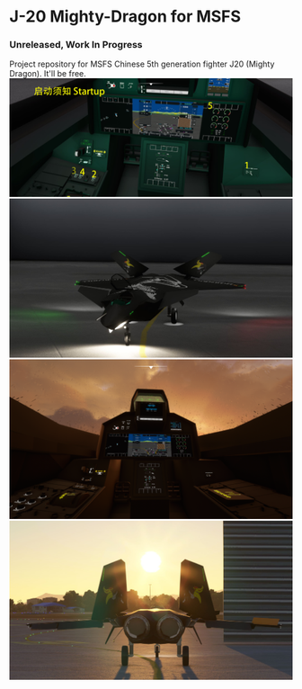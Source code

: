 # J-20 Mighty-Dragon for MSFS
### Unreleased, Work In Progress
Project repository for MSFS Chinese 5th generation fighter J20 (Mighty Dragon). It'll be free.
![Startup](https://github.com/h0rnb1ll/mighty-dragon/blob/main/images/screenshots/Microsoft%20Flight%20Simulator_2021.10.07-22.37_1.jpg)
![J20 Mighty Dragon](https://github.com/h0rnb1ll/mighty-dragon/blob/main/images/screenshots/Microsoft%20Flight%20Simulator_2021.10.07-22.01.jpg?raw=true)
![Cockpit WIP](https://github.com/h0rnb1ll/mighty-dragon/blob/main/images/screenshots/Microsoft%20Flight%20Simulator%20-%201.19.9.0%2010_6_2021%2011_36_40%20AM.png)
![Rear](https://github.com/h0rnb1ll/mighty-dragon/blob/main/images/screenshots/Microsoft%20Flight%20Simulator_2021.10.07-22.24.jpg)
